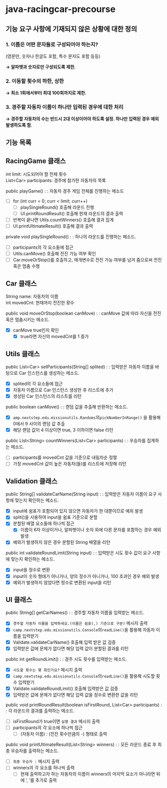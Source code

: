 # java-racingcar-precourse
## 기능 요구 사항에 기재되지 않은 상황에 대한 정의

### 1. 이름은 어떤 문자들로 구성되어야 하는지?

  (영문만, 숫자나 한글도 포함, 특수 문자도 포함 등등)

  **→ 알파벳과 숫자로만 구성되도록 제한.**

### 2. 이동할 횟수의 하한, 상한

  **→ 최소 1회에서부터 최대 100회까지로 제한.**

### 3. 경주할 자동차 이름이 하나만 입력된 경우에 대한 처리
  **→ 경주할 자동차의 수는 반드시 2대 이상이어야 하도록 설정. 하나만 입력된 경우 예외 발생하도록 함.**

## 기능 목록

## RacingGame 클래스

int limit: 시도되어야 할 전체 횟수<br>
List\<Car> participants: 경주에 참가한 자동차의 목록

public playGame()
: \: 자동차 경주 게임 전체를 진행하는 메소드

- [ ]  for (int curr = 0; curr < limit; curr++)
    - [ ]  playSingleRound() 호출해 라운드 진행
    - [ ]  UI.printRoundResult() 호출해 현재 라운드의 결과 출력
- [ ]  반복이 끝나면 Utils.countWinners() 호출해 결과 집계
- [ ]  UI.printUltimateResult() 호출해 결과 출력

private void playSingleRound()
: \: 하나의 라운드를 진행하는 메소드.

- [ ]  participants의 각 요소들에 접근
- [ ]  Utils.canMove() 호출해 전진 가능 여부 확인
- [ ]  Car.moveOrStop()를 호출하고, 매개변수로 전진 가능 여부를 넘겨 줌으로써 전진 혹은 멈춤 수행

## Car 클래스

String name: 자동차의 이름<br>
int movedCnt: 현재까지 전진한 횟수

public void moveOrStop(boolean canMove)
: \: canMove 값에 따라 자신을 전진 혹은 멈춤시키는 메소드.

- [x] canMove true인지 확인
   - [x] true라면 자신의 movedCnt를 1 증가

## Utils 클래스

public List\<Car> setParticipants(String[] splited)
: \: 입력받은 자동차 이름을 바탕으로 Car 인스턴스를 생성하는 메소드.

- [x]  splited의 각 요소들에 접근
- [x]  자동차 이름으로 Car 인스턴스 생성한 후 리스트에 추가
- [x]  생성된 Car 인스턴스의 리스트를 리턴

public boolean canMove()
: \: 랜덤 값을 추출해 반환하는 메소드.

- [x]  `amp.nextstep.edu.missionutils.Randoms`의`pickNumberInRange()` 을 활용해 0에서 9 사이의 랜덤 값 추출
- [x]  해당 랜덤 값이 4 이상이면 true, 3 이하이면 false 리턴

public List\<String> countWinners(List\<Car> participants)
: \: 우승자를 집계하는 메소드.

- [ ]  participants를 movedCnt 값을 기준으로 내림차순 정렬
- [ ]  가장 movedCnt 값이 높은 자동차(들)를 리스트에 저장해 리턴

## Validation 클래스

public String[] validateCarName(String input)
: \: 입력받은 자동차 이름이 요구 사항에 맞는지 확인하는 메소드.

- [x]  input에 쉼표가 포함되어 있지 않으면 자동차가 한 대뿐이므로 예외 발생
- [x]  split()을 사용하여 input을 쉼표 기준으로 분할
- [x]  분할된 배열 요소들에 하나씩 접근
    - [x]  이름이 6자 이상이거나, 알파벳이나 숫자 외에 다른 문자를 포함하는 경우 예외 발생
- [x]  예외가 발생하지 않은 경우 분할된 String 배열을 리턴

public int validateRoundLimit(String input)
: \: 입력받은 시도 횟수 값이 요구 사항에 맞는지 확인하는 메소드.

- [x]  input을 정수로 변환
- [x]  input이 숫자 형태가 아니거나, 양의 정수가 아니거나, 100 초과인 경우 예외 발생
- [x]  예외가 발생하지 않았다면 정수로 변환된 input을 리턴

## UI 클래스

public String[] getCarNames()
: \: 경주할 자동차 이름을 입력받는 메소드.

- [x]  `경주할 자동차 이름을 입력하세요.(이름은 쉼표(,) 기준으로 구분)` 메시지 출력
- [x]  `camp.nextstep.edu.missionutils.Console`의`readLine()`을 활용해 자동차 이름을 입력받기
- [x]  Validate.validateCarName() 호출해 입력 받은 값 검증
- [x]  입력받은 값에 문제가 없다면 해당 입력 값이 분할된 결과를 리턴

public int getRoundLimit()
: \: 경주 시도 횟수를 입력받는 메소드.

- [x]  `시도할 횟수는 몇 회인가요?` 메시지 출력
- [x]  `camp.nextstep.edu.missionutils.Console`의`readLine()`을 활용해 시도할 횟수 입력받기
- [x]  Validate.validateRoundLimit() 호출해 입력받은 값 검증
- [x]  입력받은 값에 문제가 없다면 해당 입력 값을 정수로 변환한 값을 리턴

public void printRoundResult(boolean isFirstRound, List\<Car> participants)
: \: 각 라운드의 결과를 출력하는 메소드.

- [ ]  isFirstRound가 true이면 `실행 결과` 메시지 출력
- [ ]  participants의 각 요소에 하나씩 접근
    - [ ]  (자동차 이름) : (전진 횟수만큼의 -) 형태로 출력

public void printUltimateResult(List\<String> winners)
: \: 모든 라운드 종료 후 최종 우승자를 출력하는 메소드.

- [ ]  `최종 우승자 :` 메시지 출력
- [ ]  winners의 각 요소를 하나씩 출력
    - [ ]  현재 출력하고자 하는 자동차의 이름이 winners의 마지막 요소가 아니라면 뒤에 ‘, ‘를 추가로 출력